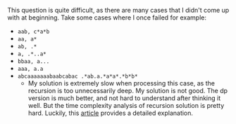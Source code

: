 This question is quite difficult, as there are many cases that I didn't come up with at beginning. 
Take some cases where I once failed for example:
- `aab, c*a*b`
- `aa, a*`
- `ab, .*`
- `a, .*..a*`
- `bbaa, a...`
- `aaa, a.a`
- `abcaaaaaaabaabcabac .*ab.a.*a*a*.*b*b*`
    - My solution is extremely slow when processing this case, as the recursion is too unnecessarily deep.
My solution is not good. The dp version is much better, and not hard to understand after thinking it well. 
But the time complexity analysis of recursion solution is pretty hard. Luckily, this [article](https://levelup.gitconnected.com/solving-for-recursive-complexity-736439987cb0) provides a detailed explanation. 